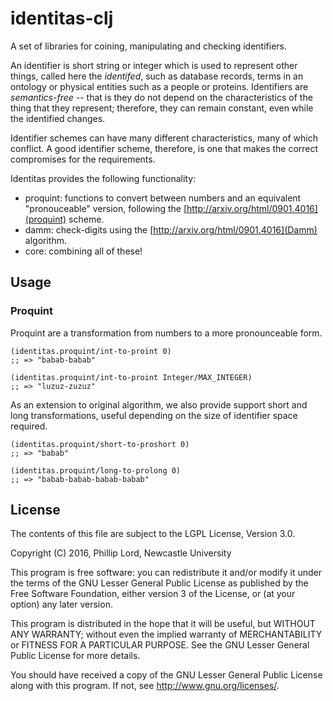 # identitas-clj

A set of libraries for coining, manipulating and checking identifiers.

An identifier is short string or integer which is used to represent other
things, called here the *identifed*, such as database records, terms in an
ontology or physical entities such as a people or proteins. Identifiers are
*semantics-free* -- that is they do not depend on the characteristics of the
thing that they represent; therefore, they can remain constant, even while the
identified changes.

Identifier schemes can have many different characteristics, many of which
conflict. A good identifier scheme, therefore, is one that makes the correct
compromises for the requirements.

Identitas provides the following functionality:

 - proquint: functions to convert between numbers and an equivalent
   "pronouceable" version, following the
   [http://arxiv.org/html/0901.4016](proquint) scheme.
 - damm: check-digits using the [http://arxiv.org/html/0901.4016](Damm) algorithm.
 - core: combining all of these!

## Usage

### Proquint

Proquint are a transformation from numbers to a more pronounceable form.

    (identitas.proquint/int-to-proint 0)
    ;; => "babab-babab"

    (identitas.proquint/int-to-proint Integer/MAX_INTEGER)
    ;; => "luzuz-zuzuz"


As an extension to original algorithm, we also provide support short and long
transformations, useful depending on the size of identifier space required.

    (identitas.proquint/short-to-proshort 0)
    ;; => "babab"

    (identitas.proquint/long-to-prolong 0)
    ;; => "babab-babab-babab-babab"




## License

The contents of this file are subject to the LGPL License, Version 3.0.

Copyright (C) 2016, Phillip Lord, Newcastle University

This program is free software: you can redistribute it and/or modify it
under the terms of the GNU Lesser General Public License as published by
the Free Software Foundation, either version 3 of the License, or (at your
option) any later version.

This program is distributed in the hope that it will be useful, but WITHOUT
ANY WARRANTY; without even the implied warranty of MERCHANTABILITY or
FITNESS FOR A PARTICULAR PURPOSE. See the GNU Lesser General Public License
for more details.

You should have received a copy of the GNU Lesser General Public License
along with this program. If not, see http://www.gnu.org/licenses/.

